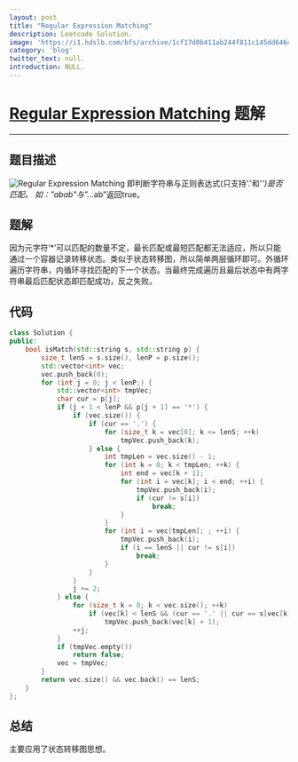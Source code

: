 ```yaml
---
layout: post
title: "Regular Expression Matching"
description: Leetcode Solution.
image: 'https://i1.hdslb.com/bfs/archive/1cf17d0b411ab244f811c145dd646c3db0af93b6.jpg'
category: 'blog'
twitter_text: null.
introduction: NULL.
---
```


# [Regular Expression Matching](https://leetcode.com/problems/regular-expression-matching/) 题解

------

## 题目描述
![Regular Expression Matching](https://i1.hdslb.com/bfs/archive/1cf17d0b411ab244f811c145dd646c3db0af93b6.jpg)
即判断字符串与正则表达式(只支持'.'和'*')是否匹配。
如："abab"与".*..ab"返回true。

## 题解
因为元字符‘*’可以匹配的数量不定，最长匹配或最短匹配都无法适应，所以只能通过一个容器记录转移状态。类似于状态转移图，所以简单两层循环即可。外循环遍历字符串，内循环寻找匹配的下一个状态。当最终完成遍历且最后状态中有两字符串最后匹配状态即匹配成功，反之失败。


## 代码

```cpp
class Solution {
public:
    bool isMatch(std::string s, std::string p) {
        size_t lenS = s.size(), lenP = p.size();
        std::vector<int> vec;
        vec.push_back(0);
        for (int j = 0; j < lenP;) {
            std::vector<int> tmpVec;
            char cur = p[j];
            if (j + 1 < lenP && p[j + 1] == '*') {
                if (vec.size()) {
                    if (cur == '.') {
                        for (size_t k = vec[0]; k <= lenS; ++k)
                            tmpVec.push_back(k);
                    } else {
                        int tmpLen = vec.size() - 1;
                        for (int k = 0; k < tmpLen; ++k) {
                            int end = vec[k + 1];
                            for (int i = vec[k]; i < end; ++i) {
                                tmpVec.push_back(i);
                                if (cur != s[i])
                                    break;
                            }
                        }
                        for (int i = vec[tmpLen]; ; ++i) {
                            tmpVec.push_back(i);
                            if (i == lenS || cur != s[i])
                                break;
                        }
                    }
                }
                j += 2;
            } else {
                for (size_t k = 0; k < vec.size(); ++k)
                    if (vec[k] < lenS && (cur == '.' || cur == s[vec[k]]))
                        tmpVec.push_back(vec[k] + 1);
                ++j;
            }
            if (tmpVec.empty())
                return false;
            vec = tmpVec;
        }
        return vec.size() && vec.back() == lenS;
    }
};
```

## 总结
主要应用了状态转移图思想。
